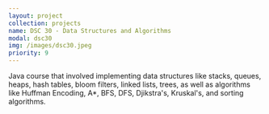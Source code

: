 ```yaml
---
layout: project
collection: projects
name: DSC 30 - Data Structures and Algorithms
modal: dsc30
img: /images/dsc30.jpeg
priority: 9
---
```


Java course that involved implementing data structures like stacks, queues, 
heaps, hash tables, bloom filters, linked lists, trees, as well as algorithms 
like Huffman Encoding, A*, BFS, DFS, Djikstra's, Kruskal's, and sorting 
algorithms.